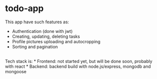 # todo-app
This app have such features as: 
* Authentication (done with jwt)
* Creating, updating, deleting tasks
* Profile pictures uploading and autocropping
* Sorting and pagination
<br/>
Tech stack is:
* Frontend: not started yet, but will be done soon, probably with react
* Backend: backend build with node.js/express, mongodb and mongoose
